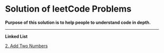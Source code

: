 # Solution of leetCode Problems

**Purpose of this solution is to help people to understand code in depth.**

________________________________________________________________________________

**Linked List**

[2. Add Two Numbers](https://github.com/saniyaparveez/leetCodeSolution/blob/main/LinkedList/addTwoNumbers.py)
